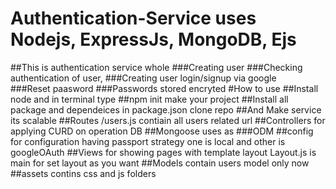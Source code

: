 # Authentication-Service uses Nodejs, ExpressJs, MongoDB, Ejs
 ##This is authentication service whole
 ###Creating user
 ###Checking authentication of user,
 ###Creating user login/signup via google  
 ###Reset paasword 
 ###Passwords stored encryted
#How to use
##Install node and in terminal type ##npm init make your project
##Install all package and dependeices in package.json clone repo
##And Make service its scalable 
##Routes /users.js contiain all users related url 
##Controllers for applying CURD on operation DB
##Mongoose uses as ###ODM
##config for configuration having passport strategy one is local and other is googleOAuth
##Views for showing pages with template layout Layout.js is main for set layout as you want
##Models contain users model only now
##assets contins css and js folders
